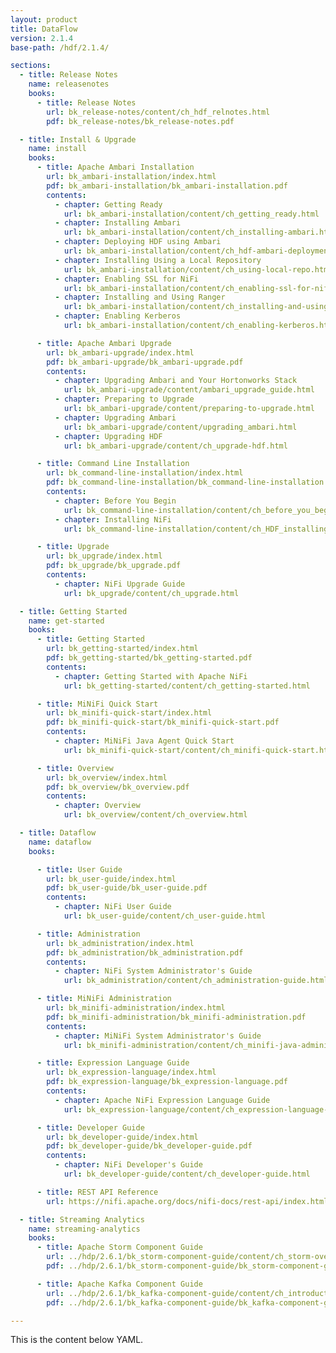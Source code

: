 ```yaml
---
layout: product
title: DataFlow
version: 2.1.4
base-path: /hdf/2.1.4/

sections:
  - title: Release Notes
    name: releasenotes
    books:
      - title: Release Notes
        url: bk_release-notes/content/ch_hdf_relnotes.html
        pdf: bk_release-notes/bk_release-notes.pdf

  - title: Install & Upgrade
    name: install
    books:
      - title: Apache Ambari Installation
        url: bk_ambari-installation/index.html
        pdf: bk_ambari-installation/bk_ambari-installation.pdf
        contents:
          - chapter: Getting Ready
            url: bk_ambari-installation/content/ch_getting_ready.html
          - chapter: Installing Ambari
            url: bk_ambari-installation/content/ch_installing-ambari.html
          - chapter: Deploying HDF using Ambari
            url: bk_ambari-installation/content/ch_hdf-ambari-deployment.html
          - chapter: Installing Using a Local Repository
            url: bk_ambari-installation/content/ch_using-local-repo.html
          - chapter: Enabling SSL for NiFi
            url: bk_ambari-installation/content/ch_enabling-ssl-for-nifi.html
          - chapter: Installing and Using Ranger
            url: bk_ambari-installation/content/ch_installing-and-using-ranger.html
          - chapter: Enabling Kerberos 
            url: bk_ambari-installation/content/ch_enabling-kerberos.html

      - title: Apache Ambari Upgrade
        url: bk_ambari-upgrade/index.html
        pdf: bk_ambari-upgrade/bk_ambari-upgrade.pdf
        contents:
          - chapter: Upgrading Ambari and Your Hortonworks Stack 
            url: bk_ambari-upgrade/content/ambari_upgrade_guide.html
          - chapter: Preparing to Upgrade 
            url: bk_ambari-upgrade/content/preparing-to-upgrade.html
          - chapter: Upgrading Ambari 
            url: bk_ambari-upgrade/content/upgrading_ambari.html
          - chapter: Upgrading HDF
            url: bk_ambari-upgrade/content/ch_upgrade-hdf.html

      - title: Command Line Installation
        url: bk_command-line-installation/index.html
        pdf: bk_command-line-installation/bk_command-line-installation.pdf
        contents:
          - chapter: Before You Begin
            url: bk_command-line-installation/content/ch_before_you_begin.html
          - chapter: Installing NiFi
            url: bk_command-line-installation/content/ch_HDF_installing.html

      - title: Upgrade
        url: bk_upgrade/index.html
        pdf: bk_upgrade/bk_upgrade.pdf
        contents:
          - chapter: NiFi Upgrade Guide
            url: bk_upgrade/content/ch_upgrade.html

  - title: Getting Started
    name: get-started
    books:
      - title: Getting Started
        url: bk_getting-started/index.html
        pdf: bk_getting-started/bk_getting-started.pdf
        contents:
          - chapter: Getting Started with Apache NiFi
            url: bk_getting-started/content/ch_getting-started.html

      - title: MiNiFi Quick Start
        url: bk_minifi-quick-start/index.html
        pdf: bk_minifi-quick-start/bk_minifi-quick-start.pdf
        contents:
          - chapter: MiNiFi Java Agent Quick Start 
            url: bk_minifi-quick-start/content/ch_minifi-quick-start.html

      - title: Overview
        url: bk_overview/index.html
        pdf: bk_overview/bk_overview.pdf
        contents:
          - chapter: Overview
            url: bk_overview/content/ch_overview.html

  - title: Dataflow
    name: dataflow
    books:

      - title: User Guide
        url: bk_user-guide/index.html
        pdf: bk_user-guide/bk_user-guide.pdf
        contents:
          - chapter: NiFi User Guide
            url: bk_user-guide/content/ch_user-guide.html

      - title: Administration
        url: bk_administration/index.html
        pdf: bk_administration/bk_administration.pdf
        contents:
          - chapter: NiFi System Administrator's Guide
            url: bk_administration/content/ch_administration-guide.html

      - title: MiNiFi Administration
        url: bk_minifi-administration/index.html
        pdf: bk_minifi-administration/bk_minifi-administration.pdf
        contents:
          - chapter: MiNiFi System Administrator's Guide
            url: bk_minifi-administration/content/ch_minifi-java-administration-guide.html

      - title: Expression Language Guide
        url: bk_expression-language/index.html
        pdf: bk_expression-language/bk_expression-language.pdf
        contents:
          - chapter: Apache NiFi Expression Language Guide
            url: bk_expression-language/content/ch_expression-language-guide.html

      - title: Developer Guide
        url: bk_developer-guide/index.html
        pdf: bk_developer-guide/bk_developer-guide.pdf
        contents:
          - chapter: NiFi Developer's Guide
            url: bk_developer-guide/content/ch_developer-guide.html

      - title: REST API Reference
        url: https://nifi.apache.org/docs/nifi-docs/rest-api/index.html

  - title: Streaming Analytics
    name: streaming-analytics
    books:
      - title: Apache Storm Component Guide
        url: ../hdp/2.6.1/bk_storm-component-guide/content/ch_storm-overview.html
        pdf: ../hdp/2.6.1/bk_storm-component-guide/bk_storm-component-guide.pdf

      - title: Apache Kafka Component Guide
        url: ../hdp/2.6.1/bk_kafka-component-guide/content/ch_introduction_kafka.html
        pdf: ../hdp/2.6.1/bk_kafka-component-guide/bk_kafka-component-guide.pdf

---
```


This is the content below YAML.
